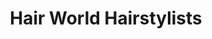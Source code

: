 ---
title: "Hair World Hairstylists"
url: /charlottesville/hair-world-hairstylists/
shop: Friseur
---